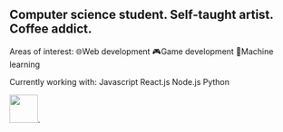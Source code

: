 ## Computer science student. Self-taught artist. Coffee addict.

Areas of interest:
🌐Web development
🎮Game development
🔢Machine learning

Currently working with:
Javascript
React.js
Node.js
Python

[<img src="https://upload.wikimedia.org/wikipedia/commons/thumb/8/81/LinkedIn_icon.svg/768px-LinkedIn_icon.svg" width="50" height="50">](https://www.linkedin.com/in/callista-aura-vanya/).

<!--
**callraV/callraV** is a ✨ _special_ ✨ repository because its `README.md` (this file) appears on your GitHub profile.

Here are some ideas to get you started:

- 🔭 I’m currently working on ...
- 🌱 I’m currently learning ...
- 👯 I’m looking to collaborate on ...
- 🤔 I’m looking for help with ...
- 💬 Ask me about ...
- 📫 How to reach me: ...
- 😄 Pronouns: ...
- ⚡ Fun fact: ...
-->
